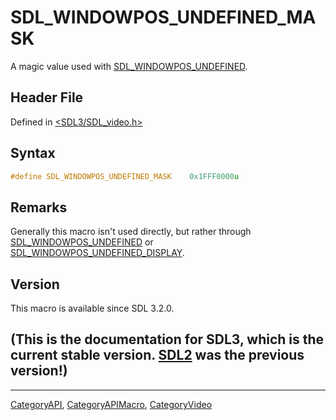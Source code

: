 # SDL_WINDOWPOS_UNDEFINED_MASK

A magic value used with [SDL_WINDOWPOS_UNDEFINED](SDL_WINDOWPOS_UNDEFINED).

## Header File

Defined in [<SDL3/SDL_video.h>](https://github.com/libsdl-org/SDL/blob/main/include/SDL3/SDL_video.h)

## Syntax

```c
#define SDL_WINDOWPOS_UNDEFINED_MASK    0x1FFF0000u
```

## Remarks

Generally this macro isn't used directly, but rather through
[SDL_WINDOWPOS_UNDEFINED](SDL_WINDOWPOS_UNDEFINED) or
[SDL_WINDOWPOS_UNDEFINED_DISPLAY](SDL_WINDOWPOS_UNDEFINED_DISPLAY).

## Version

This macro is available since SDL 3.2.0.

## (This is the documentation for SDL3, which is the current stable version. [SDL2](https://wiki.libsdl.org/SDL2/) was the previous version!)



----
[CategoryAPI](CategoryAPI), [CategoryAPIMacro](CategoryAPIMacro), [CategoryVideo](CategoryVideo)

